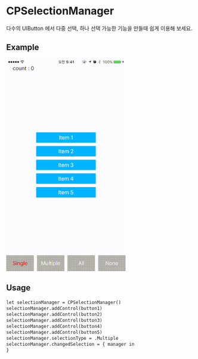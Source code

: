 # CPSelectionManager

다수의 UIButton 에서 다중 선택, 하나 선택 가능한 기능을 만들때 쉽게 이용해 보세요.

## Example

![Example](README/CPSelectionManager.gif)

## Usage

```
let selectionManager = CPSelectionManager()
selectionManager.addControl(button1)
selectionManager.addControl(button2)
selectionManager.addControl(button3)
selectionManager.addControl(button4)
selectionManager.addControl(button5)
selectionManager.selectionType = .Multiple
selectionManager.changedSelection = { manager in
}
```